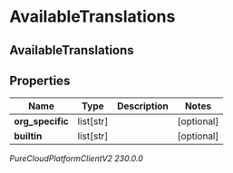 # AvailableTranslations

## AvailableTranslations

## Properties

|Name | Type | Description | Notes|
|------------ | ------------- | ------------- | -------------|
| **org_specific** | list[str] |  | [optional] |
| **builtin** | list[str] |  | [optional] |



_PureCloudPlatformClientV2 230.0.0_

